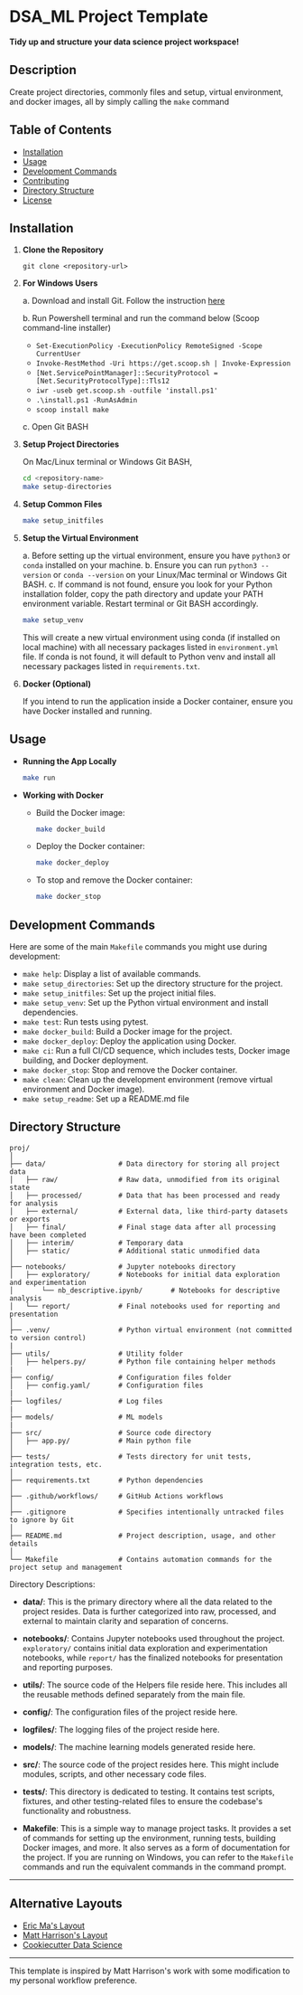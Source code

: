 # DSA_ML Project Template
**Tidy up and structure your data science project workspace!**

## Description
Create project directories, commonly files and setup, virtual environment, and docker images, all by simply calling the `make` command

## Table of Contents

- [Installation](#installation)
- [Usage](#usage)
- [Development Commands](#development-commands)
- [Contributing](#contributing)
- [Directory Structure](#directory-structure)
- [License](#license)

## Installation

1. **Clone the Repository**

   ```
   git clone <repository-url>
   ```

2. **For Windows Users**

   a. Download and install Git. Follow the instruction [here](https://www.educative.io/answers/how-to-install-git-bash-in-windows "Educative.io")

   b. Run Powershell terminal and run the command below (Scoop command-line installer)
    - `Set-ExecutionPolicy -ExecutionPolicy RemoteSigned -Scope CurrentUser`
    - `Invoke-RestMethod -Uri https://get.scoop.sh | Invoke-Expression`
    - `[Net.ServicePointManager]::SecurityProtocol = [Net.SecurityProtocolType]::Tls12`
    - `iwr -useb get.scoop.sh -outfile 'install.ps1'`
    - `.\install.ps1 -RunAsAdmin`
    - `scoop install make`
   
   c. Open Git BASH

3. **Setup Project Directories**

   On Mac/Linux terminal or Windows Git BASH,
   ```bash
   cd <repository-name>
   make setup-directories
   ```

4. **Setup Common Files**
   
   ```bash
   make setup_initfiles
   ```

5. **Setup the Virtual Environment**

   a. Before setting up the virtual environment, ensure you have `python3` or `conda` installed on your machine.
   b. Ensure you can run `python3 --version` or `conda --version` on your Linux/Mac terminal or Windows Git BASH.
   c. If command is not found, ensure you look for your Python installation folder, copy the path directory and update your PATH environment variable. Restart terminal or Git BASH accordingly.

   ```bash
   make setup_venv
   ```

   This will create a new virtual environment using conda (if installed on local machine) with all necessary packages listed in `environment.yml` file. If conda is not found, it will default to Python venv and install all necessary packages listed in `requirements.txt`.

6. **Docker (Optional)**

   If you intend to run the application inside a Docker container, ensure you have Docker installed and running.

## Usage

- **Running the App Locally**

   ```bash
   make run
   ```

- **Working with Docker**

  - Build the Docker image:

    ```bash
    make docker_build
    ```

  - Deploy the Docker container:

    ```bash
    make docker_deploy
    ```

  - To stop and remove the Docker container:

    ```bash
    make docker_stop
    ```

## Development Commands

Here are some of the main `Makefile` commands you might use during development:

- `make help`: Display a list of available commands.
- `make setup_directories`: Set up the directory structure for the project.
- `make setup_initfiles`: Set up the project initial files.
- `make setup_venv`: Set up the Python virtual environment and install dependencies.
- `make test`: Run tests using pytest.
- `make docker_build`: Build a Docker image for the project.
- `make docker_deploy`: Deploy the application using Docker.
- `make ci`: Run a full CI/CD sequence, which includes tests, Docker image building, and Docker deployment.
- `make docker_stop`: Stop and remove the Docker container.
- `make clean`: Clean up the development environment (remove virtual environment and Docker image).
- `make setup_readme`: Set up a README.md file

## Directory Structure

```
proj/
│
├── data/                  # Data directory for storing all project data
│   ├── raw/               # Raw data, unmodified from its original state
│   ├── processed/         # Data that has been processed and ready for analysis
│   ├── external/          # External data, like third-party datasets or exports
│   ├── final/             # Final stage data after all processing have been completed
│   ├── interim/           # Temporary data
│   ├── static/            # Additional static unmodified data
│
├── notebooks/             # Jupyter notebooks directory
│   ├── exploratory/       # Notebooks for initial data exploration and experimentation
│       └── nb_descriptive.ipynb/       # Notebooks for descriptive analysis
│   └── report/            # Final notebooks used for reporting and presentation
│
├── .venv/                 # Python virtual environment (not committed to version control)
|
├── utils/                 # Utility folder
│   ├── helpers.py/        # Python file containing helper methods
|
├── config/                # Configuration files folder
│   ├── config.yaml/       # Configuration files
|
├── logfiles/              # Log files
|
├── models/                # ML models
|
├── src/                   # Source code directory
│   ├── app.py/            # Main python file
│
├── tests/                 # Tests directory for unit tests, integration tests, etc.
│
├── requirements.txt       # Python dependencies
│
├── .github/workflows/     # GitHub Actions workflows
│
├── .gitignore             # Specifies intentionally untracked files to ignore by Git
│
├── README.md              # Project description, usage, and other details
│
└── Makefile               # Contains automation commands for the project setup and management
```

Directory Descriptions:

- **data/**: This is the primary directory where all the data related to the project resides. Data is further categorized into raw, processed, and external to maintain clarity and separation of concerns.
  
- **notebooks/**: Contains Jupyter notebooks used throughout the project. `exploratory/` contains initial data exploration and experimentation notebooks, while `report/` has the finalized notebooks for presentation and reporting purposes.

- **utils/**: The source code of the Helpers file reside here. This includes all the reusable methods defined separately from the main file.

- **config/**: The configuration files of the project reside here.

- **logfiles/**: The logging files of the project reside here.

- **models/**: The machine learning models generated reside here.
  
- **src/**: The source code of the project resides here. This might include modules, scripts, and other necessary code files.

- **tests/**: This directory is dedicated to testing. It contains test scripts, fixtures, and other testing-related files to ensure the codebase's functionality and robustness.

- **Makefile**: This is a simple way to manage project tasks. It provides a set of commands for setting up the environment, running tests, building Docker images, and more. It also serves as a form of documentation for the project. If you are running on Windows, you can refer to the `Makefile` commands and run the equivalent commands in the command prompt.

---

## Alternative Layouts

- [Eric Ma's Layout](https://gist.github.com/ericmjl/27e50331f24db3e8f957d1fe7bbbe510)
- [Matt Harrison's Layout](https://github.com/mattharrison/sample_nb_code_project/tree/main)
- [Cookiecutter Data Science](https://drivendata.github.io/cookiecutter-data-science/)

---

This template is inspired by Matt Harrison's work with some modification to my personal workflow preference.